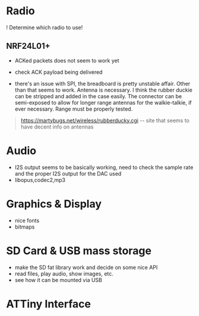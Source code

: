 # Radio

! Determine which radio to use!

## NRF24L01+

- ACKed packets does not seem to work yet

- check ACK payload being delivered

- there's an issue with SPI, the breadboard is pretty unstable affair. Other than that seems to work. Antenna is necessary. I think the rubber duckie can be stripped and added in the case easily. The connector can be semi-exposed to allow for longer range antennas for the walkie-talkie, if ever necessary. Range must be properly tested. 

> https://martybugs.net/wireless/rubberducky.cgi -- site that seems to have decent info on antennas

# Audio

- I2S output seems to be basically working, need to check the sample rate and the proper I2S output for the DAC used
- libopus,codec2,mp3

# Graphics & Display

- nice fonts
- bitmaps

# SD Card & USB mass storage

- make the SD fat library work and decide on some nice API
- read files, play audio, show images, etc. 
- see how it can be mounted via USB


# ATTiny Interface